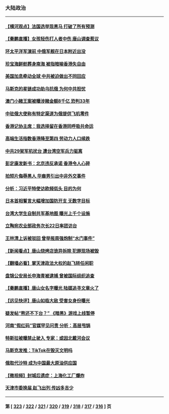 ### 大陆政治
---
#### [【横河观点】法国选举现黑马 打破了所有预测](../../pages/ncid277/n13764591.md) 
#### [【秦鹏直播】女孩轻伤打人者中伤 唐山调查惹议](../../pages/ncid277/n13764586.md) 
#### [环太平洋军演前 中俄军舰在日本附近出没](../../pages/ncid277/n13764571.md) 
#### [珍宝海鲜舫葬身南海 被指暗喻香港失自由](../../pages/ncid277/n13764446.md) 
#### [美国加息牵动全球 中共被迫做出不同回应](../../pages/ncid277/n13764465.md) 
#### [马斯克的星链成功助乌抗俄 为何中共担忧](../../pages/ncid277/n13764450.md) 
#### [澳门小赌王案被曝涉赌金额8千亿 恐判33年](../../pages/ncid277/n13764444.md) 
#### [中驻俄大使称有特定渠道为俄提供飞机零件](../../pages/ncid277/n13764456.md) 
#### [香港记协主席：我选择留在香港同呼吸共命运](../../pages/ncid277/n13764447.md) 
#### [高端生活指数香港降至第四 劳动力人口续跌](../../pages/ncid277/n13764441.md) 
#### [中共29架军机扰台 遭台湾空军兵力驱离](../../pages/ncid277/n13764339.md) 
#### [彭定康发新书：北京违反承诺 香港令人心碎](../../pages/ncid277/n13764274.md) 
#### [拍短片侮辱黑人 华裔男引出中非外交事件](../../pages/ncid277/n13764421.md) 
#### [分析：习近平特使访欧频低头 目的为何](../../pages/ncid277/n13763703.md) 
#### [日本首相誓言大幅增加国防开支 无数字目标](../../pages/ncid277/n13764196.md) 
#### [台湾大学生自制共军基地图 曝光上千个设施](../../pages/ncid277/n13763919.md) 
#### [立陶宛农业部政务次长22日率团访台](../../pages/ncid277/n13764111.md) 
#### [王林清上诉被驳回 曾举报周强炮制“水门事件”](../../pages/ncid277/n13763961.md) 
#### [【新闻看点】唐山烧烤店诡异拆除 犯罪现场被毁](../../pages/ncid277/n13763720.md) 
#### [【翻墙必看】掌天津政法大权的赵飞转任闲职](../../pages/ncid277/n13763882.md) 
#### [盘锦公安局长申海青被逮捕 曾被国际组织追查](../../pages/ncid277/n13763889.md) 
#### [【秦鹏直播】唐山女名字曝光 陆媒追寻文章火了](../../pages/ncid277/n13763786.md) 
#### [【远见快评】唐山如临大敌 受害女身份曝光](../../pages/ncid277/n13763792.md) 
#### [疑发帖“熊还不下台？” 《暗黑》游戏上线暂停](../../pages/ncid277/n13763763.md) 
#### [河南“假红码”官媒罕见问责 分析：高层甩锅](../../pages/ncid277/n13762538.md) 
#### [特斯拉被曝禁止驶入 专家：或因北戴河会议](../../pages/ncid277/n13763699.md) 
#### [马斯克发推：TikTok在毁灭文明吗](../../pages/ncid277/n13763615.md) 
#### [俄取代沙特 成为中国最大原油供应国](../../pages/ncid277/n13763644.md) 
#### [【微视频】封城后遗症：上海化工厂爆炸](../../pages/ncid277/n13763518.md) 
#### [天津市委换届 赵飞出列 传凶多吉少](../../pages/ncid277/n13763580.md) 

---
#### 第 [ [323](./323.md) / [322](./322.md) / [321](./321.md) / [320](./320.md) / [319](./319.md) / [318](./318.md) / [317](./317.md) / [316](./316.md) ] 页
